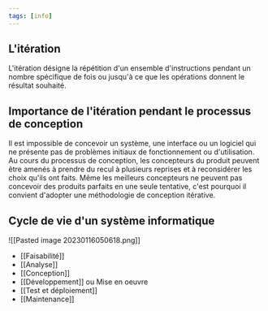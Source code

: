 ```yaml
---
tags: [info]
---
```


## L'itération

L'itération désigne la répétition d'un ensemble d'instructions pendant un nombre spécifique de fois ou jusqu'à ce que les opérations donnent le résultat souhaité.

## Importance de l'itération pendant le processus de conception

Il est impossible de concevoir un système, une interface ou un logiciel qui ne présente pas de problèmes initiaux de fonctionnement ou d'utilisation. Au cours du processus de conception, les concepteurs du produit peuvent être
amenés à prendre du recul à plusieurs reprises et à reconsidérer les choix qu'ils ont faits.
Même les meilleurs concepteurs ne peuvent pas concevoir des produits parfaits en une seule tentative, c'est pourquoi il convient d'adopter une méthodologie de conception itérative.

## Cycle de vie d'un système informatique
![[Pasted image 20230116050618.png]]

- [[Faisabilité]]
- [[Analyse]]
- [[Conception]]
- [[Développement]] ou Mise en oeuvre
- [[Test et déploiement]]
- [[Maintenance]]